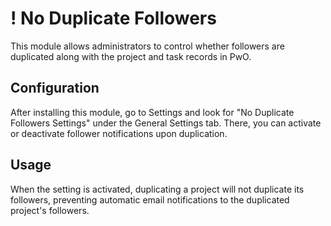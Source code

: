 # ! No Duplicate Followers

This module allows administrators to control whether followers are duplicated along with the project and task records in PwO.

## Configuration

After installing this module, go to Settings and look for "No Duplicate Followers Settings" under the General Settings tab. There, you can activate or deactivate follower notifications upon duplication.

## Usage

When the setting is activated, duplicating a project will not duplicate its followers, preventing automatic email notifications to the duplicated project's followers.
